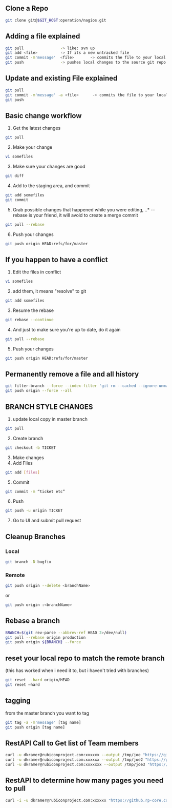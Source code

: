 ## Clone a Repo
```bash
git clone git@$GIT_HOST:operation/nagios.git
```

## Adding a file explained
```bash
git pull                -> like: svn up
git add <file>          -> If its a new untracked file
git commit -m'message'  <file>       -> commits the file to your local repo (untracked file)
git push                -> pushes local changes to the source git repo
```

## Update and existing File explained
```bash
git pull
git commit -m'message' -a <file>      -> commits the file to your local repo
git push
```

## Basic change workflow
1. Get the latest changes
```bash
git pull
```
2. Make your change
```bash
vi somefiles
```
3. Make sure your changes are good
```bash
git diff
```
4. Add to the staging area, and commit
```bash
git add somefiles
git commit
```
5. Grab possible changes that happened while you were editing,
..* --rebase is your friend, it will avoid to create a merge commit
```bash
git pull --rebase
```
6.  Push your changes
```bash
git push origin HEAD:refs/for/master
```

##  If you happen to have a conflict
1. Edit the files in conflict
```bash
vi somefiles
```
2. add them, it means "resolve" to git
```bash
git add somefiles
```
3. Resume the rebase
```bash
git rebase --continue
```
4.  And just to make sure you're up to date, do it again
```bash
git pull --rebase
```
5.  Push your changes
```bash
git push origin HEAD:refs/for/master
```

## Permanently remove a file and all history
```bash
git filter-branch --force --index-filter 'git rm --cached --ignore-unmatch [filename]' --prune-empty --tag-name-filter cat -- --all
git push origin --force --all
```

## BRANCH STYLE CHANGES
1. update local copy in master branch
```bash
git pull
```
2. Create branch
```bash
git checkout -b TICKET
```
3. Make changes
4. Add Files
```bash
git add [files]
```
5. Commit
```bash
git commit -m “ticket etc”
```
6. Push
```bash
git push -u origin TICKET
```
7. Go to UI and submit pull request


## Cleanup Branches
### Local
```bash
git branch -D bugfix
```
### Remote
```bash
git push origin --delete <branchName>
```
or
```bash
git push origin :<branchName>
```

## Rebase a branch
```bash
BRANCH=$(git rev-parse --abbrev-ref HEAD 2>/dev/null)
git pull --rebase origin production
git push origin ${BRANCH} --force
```

## reset your local repo to match the remote branch
(this has worked when i need it to, but i haven't tried with branches)
```bash
git reset --hard origin/HEAD
git reset —hard
```


## tagging
from the master branch you want to tag
```bash
git tag -a -m'message' [tag name]
git push origin [tag name]
```

## RestAPI Call to Get list of Team members
```bash
curl -u dkramer@rubiconproject.com:xxxxxx --output /tmp/joe "https://github.rp-core.com/api/v3/organizations/655/team/250/members?page=1&per_page=100"
curl -u dkramer@rubiconproject.com:xxxxxx --output /tmp/joe2 "https://github.rp-core.com/api/v3/organizations/655/team/250/members?page=2&per_page=100"
curl -u dkramer@rubiconproject.com:xxxxxxx --output /tmp/joe3 "https://github.rp-core.com/api/v3/organizations/655/team/250/members?page=3&per_page=100"
```

## RestAPI to determine how many pages you need to pull
```bash
curl -i -u dkramer@rubiconproject.com:xxxxxx "https://github.rp-core.com/api/v3/organizations/655/team/250/members
```
